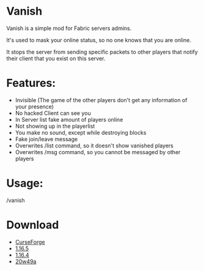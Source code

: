 # Vanish
Vanish is a simple mod for Fabric servers admins.

It's used to mask your online status, so no one knows that you are online.

It stops the server from sending specific packets to other players that notify their client that you exist on this server.

# Features:
- Invisible (The game of the other players don't get any information of your presence)
- No hacked Client can see you
- In Server list fake amount of players online
- Not showing up in the playerlist
- You make no sound, except while destroying blocks
- Fake join/leave message
- Overwrites /list command, so it doesn't show vanished players
- Overwrites /msg command, so you cannot be messaged by other players

# Usage:
/vanish

# Download
- [CurseForge](https://www.curseforge.com/minecraft/mc-mods/vanish)
- [1.16.5](https://github.com/123456687548/vanish/releases/tag/1.16.5_1.2.3)
- [1.16.4](https://github.com/123456687548/vanish/releases/tag/1.16.4_1.2.3)
- [20w49a](https://github.com/123456687548/vanish/releases/tag/20w49a_1.2.2)
